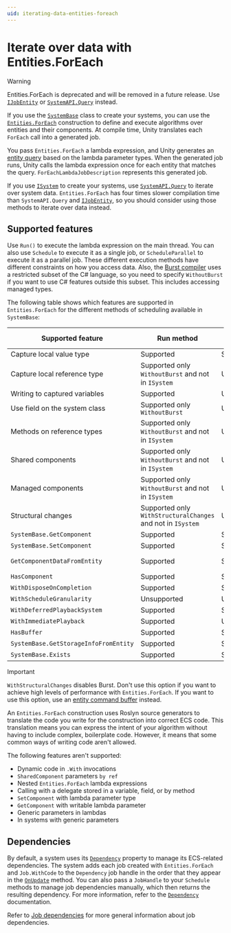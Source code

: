 ```yaml
---
uid: iterating-data-entities-foreach
---
```


# Iterate over data with Entities.ForEach

> [!WARNING]
> Entities.ForEach is deprecated and will be removed in a future release. Use [`IJobEntity`](xref:Unity.Entities.IJobEntity) or [`SystemAPI.Query`](xref:Unity.Entities.SystemAPI.Query*) instead. 


If you use the [`SystemBase`](xref:Unity.Entities.SystemBase) class to create your systems, you can use the [`Entities.ForEach`](xref:Unity.Entities.SystemBase.Entities) construction to define and execute algorithms over entities and their components. At compile time, Unity translates each `ForEach` call into a generated job.

You pass `Entities.ForEach` a lambda expression, and Unity generates an [entity query](systems-entityquery.md) based on the lambda parameter types. When the generated job runs, Unity calls the lambda expression once for each entity that matches the query. `ForEachLambdaJobDescription` represents this generated job.

If you use [`ISystem`](systems-isystem.md) to create your systems, use [`SystemAPI.Query`](systems-systemapi-query.md) to iterate over system data. `Entities.ForEach` has four times slower compilation time than `SystemAPI.Query` and [`IJobEntity`](iterating-data-ijobentity.md), so you should consider using those methods to iterate over data instead. 

## Supported features

Use `Run()` to execute the lambda expression on the main thread. You can also use `Schedule` to execute it as a single job, or `ScheduleParallel` to execute it as a parallel job. These different execution methods have different constraints on how you access data. Also, the [Burst compiler](https://docs.unity3d.com/Packages/com.unity.burst@latest/index.html) uses a restricted subset of the C# language, so you need to specify `WithoutBurst` if you want to use C# features outside this subset. This includes accessing managed types. 

The following table shows which features are supported in `Entities.ForEach` for the different methods of scheduling available in `SystemBase`:

| **Supported feature**| **Run method**| **Schedule method** | **ScheduleParallel method**|
|---|---|---|---|
| Capture local value type      | Supported| Supported |Supported|
| Capture local reference type  | Supported only `WithoutBurst` and not in `ISystem`| Unsupported|Unsupported|
| Writing to captured variables |Supported|Unsupported|Unsupported|
| Use field on the system class | Supported only `WithoutBurst`|Unsupported|Unsupported|
| Methods on reference types    | Supported only `WithoutBurst` and not in `ISystem`|Unsupported|Unsupported|
| Shared components             | Supported only `WithoutBurst` and not in `ISystem`|Unsupported|Unsupported|
| Managed components            | Supported only `WithoutBurst` and not in `ISystem`|Unsupported|Unsupported|
| Structural changes            | Supported only `WithStructuralChanges` and not in `ISystem`|Unsupported|Unsupported|
| `SystemBase.GetComponent`     | Supported| Supported |Supported|
| `SystemBase.SetComponent`     | Supported| Supported |Unsupported|
| `GetComponentDataFromEntity`  | Supported| Supported | Supported only as `ReadOnly`|
| `HasComponent`                | Supported| Supported |Supported|
| `WithDisposeOnCompletion`     | Supported| Supported |Supported|
| `WithScheduleGranularity `    | Unsupported|Unsupported|Supported|
| `WithDeferredPlaybackSystem ` | Supported| Supported |Supported|
| `WithImmediatePlayback`       | Supported|Unsupported|Unsupported|
| `HasBuffer `                  |  Supported| Supported |Supported|
| `SystemBase.GetStorageInfoFromEntity`|  Supported| Supported |Supported|
| `SystemBase.Exists  `                |  Supported| Supported |Supported|

>[!IMPORTANT]
> `WithStructuralChanges` disables Burst. Don't use this option if you want to achieve high levels of performance with `Entities.ForEach`. If you want to use this option, use an [entity command buffer](systems-entity-command-buffers.md) instead.

An `Entities.ForEach` construction uses Roslyn source generators to translate the code you write for the construction into correct ECS code. This translation means you can express the intent of your algorithm without having to include complex, boilerplate code. However, it means that some common ways of writing code aren't allowed.

The following features aren't supported:

* Dynamic code in `.With` invocations
* `SharedComponent` parameters `by ref` 
* Nested `Entities.ForEach` lambda expressions
* Calling with a delegate stored in a variable, field, or by method
* `SetComponent` with lambda parameter type
* `GetComponent` with writable lambda parameter
* Generic parameters in lambdas
* In systems with generic parameters

## Dependencies

By default, a system uses its [`Dependency`](xref:Unity.Entities.SystemBase.Dependency) property to manage its ECS-related dependencies. The system adds each job created with `Entities.ForEach` and `Job.WithCode` to the `Dependency` job handle in the order that they appear in the [`OnUpdate`](xref:Unity.Entities.SystemBase.OnUpdate*) method. You can also pass a `JobHandle` to your `Schedule` methods to manage job dependencies manually, which then returns the resulting dependency. For more information, refer to the [`Dependency`](xref:Unity.Entities.SystemBase.Dependency) documentation.
 
Refer to [Job dependencies](scheduling-jobs-dependencies.md) for more general information about job dependencies.
